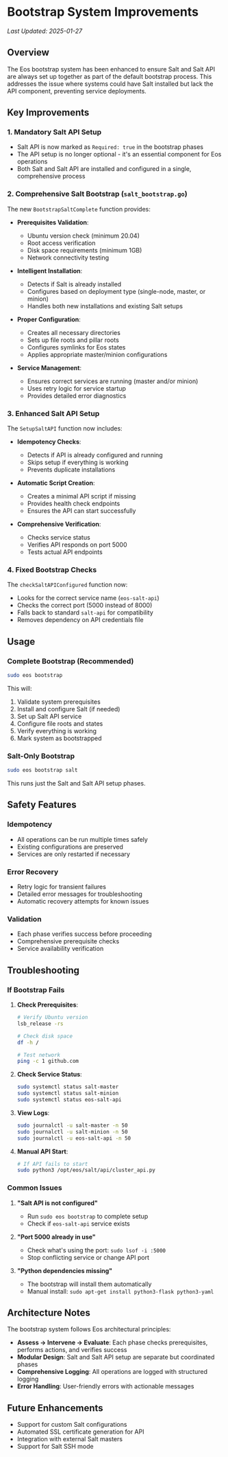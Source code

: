 # Bootstrap System Improvements

*Last Updated: 2025-01-27*

## Overview

The Eos bootstrap system has been enhanced to ensure Salt and Salt API are always set up together as part of the default bootstrap process. This addresses the issue where systems could have Salt installed but lack the API component, preventing service deployments.

## Key Improvements

### 1. **Mandatory Salt API Setup**
- Salt API is now marked as `Required: true` in the bootstrap phases
- The API setup is no longer optional - it's an essential component for Eos operations
- Both Salt and Salt API are installed and configured in a single, comprehensive process

### 2. **Comprehensive Salt Bootstrap (`salt_bootstrap.go`)**
The new `BootstrapSaltComplete` function provides:

- **Prerequisites Validation**:
  - Ubuntu version check (minimum 20.04)
  - Root access verification
  - Disk space requirements (minimum 1GB)
  - Network connectivity testing

- **Intelligent Installation**:
  - Detects if Salt is already installed
  - Configures based on deployment type (single-node, master, or minion)
  - Handles both new installations and existing Salt setups

- **Proper Configuration**:
  - Creates all necessary directories
  - Sets up file roots and pillar roots
  - Configures symlinks for Eos states
  - Applies appropriate master/minion configurations

- **Service Management**:
  - Ensures correct services are running (master and/or minion)
  - Uses retry logic for service startup
  - Provides detailed error diagnostics

### 3. **Enhanced Salt API Setup**
The `SetupSaltAPI` function now includes:

- **Idempotency Checks**:
  - Detects if API is already configured and running
  - Skips setup if everything is working
  - Prevents duplicate installations

- **Automatic Script Creation**:
  - Creates a minimal API script if missing
  - Provides health check endpoints
  - Ensures the API can start successfully

- **Comprehensive Verification**:
  - Checks service status
  - Verifies API responds on port 5000
  - Tests actual API endpoints

### 4. **Fixed Bootstrap Checks**
The `checkSaltAPIConfigured` function now:

- Looks for the correct service name (`eos-salt-api`)
- Checks the correct port (5000 instead of 8000)
- Falls back to standard `salt-api` for compatibility
- Removes dependency on API credentials file

## Usage

### Complete Bootstrap (Recommended)
```bash
sudo eos bootstrap
```

This will:
1. Validate system prerequisites
2. Install and configure Salt (if needed)
3. Set up Salt API service
4. Configure file roots and states
5. Verify everything is working
6. Mark system as bootstrapped

### Salt-Only Bootstrap
```bash
sudo eos bootstrap salt
```

This runs just the Salt and Salt API setup phases.

## Safety Features

### Idempotency
- All operations can be run multiple times safely
- Existing configurations are preserved
- Services are only restarted if necessary

### Error Recovery
- Retry logic for transient failures
- Detailed error messages for troubleshooting
- Automatic recovery attempts for known issues

### Validation
- Each phase verifies success before proceeding
- Comprehensive prerequisite checks
- Service availability verification

## Troubleshooting

### If Bootstrap Fails

1. **Check Prerequisites**:
   ```bash
   # Verify Ubuntu version
   lsb_release -rs
   
   # Check disk space
   df -h /
   
   # Test network
   ping -c 1 github.com
   ```

2. **Check Service Status**:
   ```bash
   sudo systemctl status salt-master
   sudo systemctl status salt-minion
   sudo systemctl status eos-salt-api
   ```

3. **View Logs**:
   ```bash
   sudo journalctl -u salt-master -n 50
   sudo journalctl -u salt-minion -n 50
   sudo journalctl -u eos-salt-api -n 50
   ```

4. **Manual API Start**:
   ```bash
   # If API fails to start
   sudo python3 /opt/eos/salt/api/cluster_api.py
   ```

### Common Issues

1. **"Salt API is not configured"**
   - Run `sudo eos bootstrap` to complete setup
   - Check if `eos-salt-api` service exists

2. **"Port 5000 already in use"**
   - Check what's using the port: `sudo lsof -i :5000`
   - Stop conflicting service or change API port

3. **"Python dependencies missing"**
   - The bootstrap will install them automatically
   - Manual install: `sudo apt-get install python3-flask python3-yaml`

## Architecture Notes

The bootstrap system follows Eos architectural principles:

- **Assess → Intervene → Evaluate**: Each phase checks prerequisites, performs actions, and verifies success
- **Modular Design**: Salt and Salt API setup are separate but coordinated phases
- **Comprehensive Logging**: All operations are logged with structured logging
- **Error Handling**: User-friendly errors with actionable messages

## Future Enhancements

- Support for custom Salt configurations
- Automated SSL certificate generation for API
- Integration with external Salt masters
- Support for Salt SSH mode